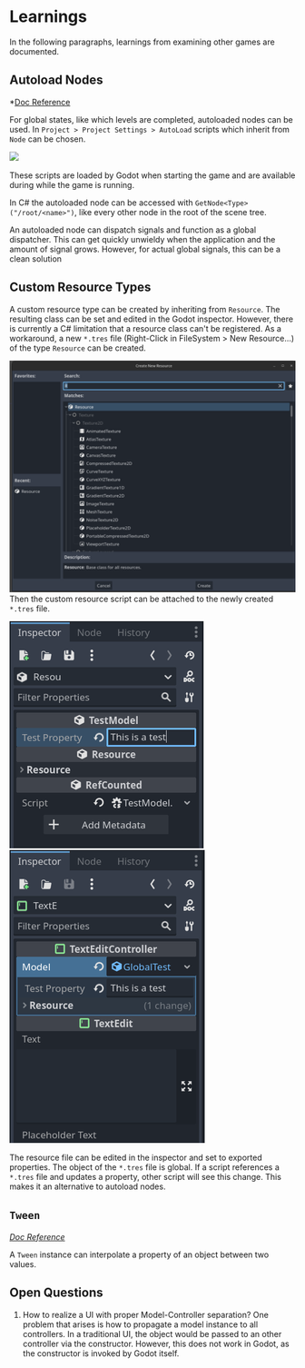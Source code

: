 # Learnings

In the following paragraphs, learnings from examining other games are documented.

## Autoload Nodes
*[Doc Reference](https://docs.godotengine.org/en/stable/tutorials/scripting/singletons_autoload.html)

For global states, like which levels are completed, autoloaded nodes can be used. 
In `Project > Project Settings > AutoLoad` scripts which inherit from `Node` can be chosen. 

![](Pasted%20image%2020230224212839.png)

These scripts are loaded by Godot when starting the game and are available during while the game is running.

In C# the autoloaded node can be accessed with `GetNode<Type>("/root/<name>")`, like every other node in the root of the scene tree.

An autoloaded node can dispatch signals and function as a global dispatcher. This can get quickly unwieldy when the application and the amount of signal grows. However, for actual global signals, this can be a clean solution

## Custom Resource Types
A custom resource type can be created by inheriting from `Resource`. The resulting class can be set and edited in the Godot inspector. 
However, there is currently a C# limitation that a resource class can't be registered.
As a workaround, a new `*.tres` file (Right-Click in FileSystem > New Resource...) of the type `Resource` can be created. 

![](res/create_new_resource.png) 
Then the custom resource script can be attached to the newly created `*.tres` file.

![](res/Pasted%20image%2020230224231412.png)![](res/Pasted%20image%2020230224231540.png)

The resource file can be edited in the inspector and set to exported properties. The object of the `*.tres` file is global. If a script references a `*.tres` file and updates a property, other script will see this change. This makes it an alternative to autoload nodes.


## `Tween`
*[Doc Reference](https://docs.godotengine.org/en/stable/classes/class_tween.html)*

A `Tween` instance can interpolate a property of an object between two values.
## Open Questions
1. How to realize a UI with proper Model-Controller separation?
   One problem that arises is how to propagate a model instance to all controllers. In a traditional UI, the object would be passed to an other controller via the constructor. However, this does not work in Godot, as the constructor is invoked by Godot itself.